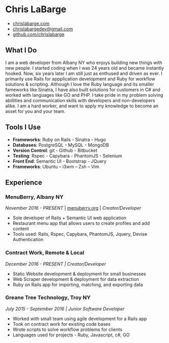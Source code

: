 # Chris LaBarge

- [chrislabarge.com](http://chrislabarge.com)
- [chrislabargedev@gmail.com](mailto:chrislabargedev@gmail.com)
- [github.com/chrislabarge](http://github.com/chrislabarge)

## What I Do

I am a web developer from Albany NY who enjoys building new things with new people. I started coding when I was 24 years old and became instantly hooked. Now, six years later I am still just as enthused and driven as ever. I primarily use Rails for appplication development and Ruby for workflow solutions & scripting. Although I love the Ruby language and its smaller fameworks like Sinatra, I have also built solutions for customers in C# and worked with languages like GO and PHP.  I take pride in my problem solving abillities and communication skills with developers and non-developers alike.  I am a hard worker, and want to apply my knowledge to become an asset for you and your team.

## Tools I Use

- **Frameworks**: Ruby on Rails - Sinatra - Hugo
- **Databases**:  PostgreSQL - MySQL - MongoDB
- **Version Control**: git - Github - Bitbucket
- **Testing**: Rspec - Capybara - PhantomJS - Selenium
- **Front End**: Semantic UI - Bootstrap - JQuery
- **Frameworks**: Ubuntu – i3wm – Zsh – Vim

## Experience

### MenuBerry, Albany NY
*November 2016  - PRESENT* | [menuberry.org](https://www.menuberry.org) | *Creator/Developer*

- Sole developer of Rails + Semantic UI web application
- Restaurant menu app that allows users to create profiles and add content
- Tools used: Rails, Rspec, Capybara, PhantomJS, Jquery, Devise Authentication

### Contract Work, Remote & Local
*December 2016  - PRESENT | Creator/Developer*

- Static Website development & deployment for small businesses
- Web Scraper development & deployment for data extraction
- Ruby on Rails app for importing, matching, and exporting data

### Greane Tree Technology, Troy NY
*July 2015 - September 2016 | Junior Software Developer*

- Worked with small  team using agile development for a Rails app
- Took on contract work for existing code bases
- Wrote scripts to solve workflow problems for clients
- Languages used for projects - Ruby, Javascript, c#, GO
